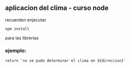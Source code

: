 ## aplicacion del clima - curso node

recuerden enjecutar
```
npm install
```

para las librerias

### ejemplo:
```
return `no se pudo determinar el clima en ${direccion}`
```